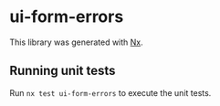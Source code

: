 # ui-form-errors

This library was generated with [Nx](https://nx.dev).

## Running unit tests

Run `nx test ui-form-errors` to execute the unit tests.
